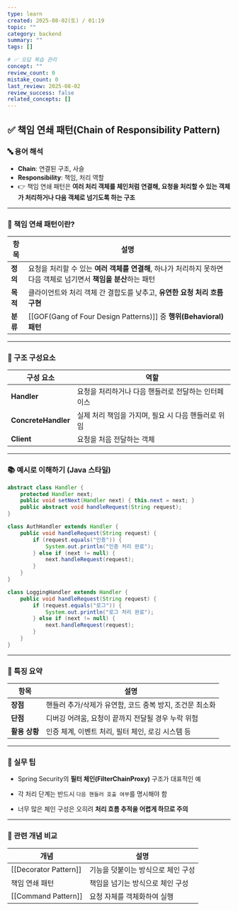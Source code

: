 ```yaml
---
type: learn
created: 2025-08-02(토) / 01:19
topic: ""
category: backend
summary: ""
tags: []

# ✅ 오답 복습 관리
concept: ""
review_count: 0
mistake_count: 0
last_review: 2025-08-02
review_success: false
related_concepts: []
---
```


## ✅ 책임 연쇄 패턴(Chain of Responsibility Pattern)

### 🔤 용어 해석

- **Chain**: 연결된 구조, 사슬
- **Responsibility**: 책임, 처리 역할
- 👉 책임 연쇄 패턴은 **여러 처리 객체를 체인처럼 연결해, 요청을 처리할 수 있는 객체가 처리하거나 다음 객체로 넘기도록 하는 구조**

---

### 🧩 책임 연쇄 패턴이란?

| 항목 | 설명 |
|------|------|
| **정의** | 요청을 처리할 수 있는 **여러 객체를 연결해**, 하나가 처리하지 못하면 다음 객체로 넘기면서 **책임을 분산**하는 패턴 |
| **목적** | 클라이언트와 처리 객체 간 결합도를 낮추고, **유연한 요청 처리 흐름 구현** |
| **분류** | [[GOF(Gang of Four Design Patterns)]] 중 **행위(Behavioral) 패턴**

---

### 🧱 구조 구성요소

| 구성 요소 | 역할 |
|-----------|------|
| **Handler** | 요청을 처리하거나 다음 핸들러로 전달하는 인터페이스 |
| **ConcreteHandler** | 실제 처리 책임을 가지며, 필요 시 다음 핸들러로 위임 |
| **Client** | 요청을 처음 전달하는 객체

---

### 📚 예시로 이해하기 (Java 스타일)

```java
abstract class Handler {
    protected Handler next;
    public void setNext(Handler next) { this.next = next; }
    public abstract void handleRequest(String request);
}

class AuthHandler extends Handler {
    public void handleRequest(String request) {
        if (request.equals("인증")) {
            System.out.println("인증 처리 완료");
        } else if (next != null) {
            next.handleRequest(request);
        }
    }
}

class LoggingHandler extends Handler {
    public void handleRequest(String request) {
        if (request.equals("로그")) {
            System.out.println("로그 처리 완료");
        } else if (next != null) {
            next.handleRequest(request);
        }
    }
}
````

---

### 🧠 특징 요약

|항목|설명|
|---|---|
|**장점**|핸들러 추가/삭제가 유연함, 코드 중복 방지, 조건문 최소화|
|**단점**|디버깅 어려움, 요청이 끝까지 전달될 경우 누락 위험|
|**활용 상황**|인증 체계, 이벤트 처리, 필터 체인, 로깅 시스템 등|

---

### 🎯 실무 팁

- Spring Security의 **필터 체인(FilterChainProxy)** 구조가 대표적인 예
    
- 각 처리 단계는 반드시 `다음 핸들러 호출 여부`를 명시해야 함
    
- 너무 많은 체인 구성은 오히려 **처리 흐름 추적을 어렵게 하므로 주의**
    

---

### 🧩 관련 개념 비교

|개념|설명|
|---|---|
|[[Decorator Pattern]]|기능을 덧붙이는 방식으로 체인 구성|
|책임 연쇄 패턴|책임을 넘기는 방식으로 체인 구성|
|[[Command Pattern]]|요청 자체를 객체화하여 실행|